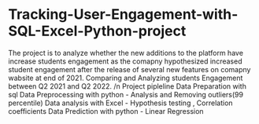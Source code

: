 # Tracking-User-Engagement-with-SQL-Excel-Python-project
 The project is to analyze whether the new additions to the platform have increase students engagement as the comapny hypothesized increased student engagement after the release of several new features on comapny wabsite at end of 2021. Comparing and Analyzing students Engagement between Q2 2021 and Q2 2022. /n
Project pipleline 
Data Preparation with sql
Data Preprocessing with python - Analysis and Removing outliers(99 percentile)
Data analysis with Excel - Hypothesis testing , Correlation coefficients
Data Prediction with python - Linear Regression 
